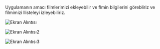 Uygulamanın amacı filmlerimizi ekleyebilir ve flmin bilgilerini görebliriz ve filmimizi llisteleyi izleyebiliriz.

![Ekran Alıntısı](https://github.com/muratgull07/Film-Dizi-Izleme-Sistemi/assets/148050387/9feee717-6fc7-45c0-953c-0caba5b72e0a)


![Ekran Alıntısı2](https://github.com/muratgull07/Film-Dizi-Izleme-Sistemi/assets/148050387/2e5b75e9-730b-4205-849f-2ac6942c88bd)


![Ekran Alıntısı3](https://github.com/muratgull07/Film-Dizi-Izleme-Sistemi/assets/148050387/5b0b8174-5004-4b94-a88c-ad60f5d54b2d)
